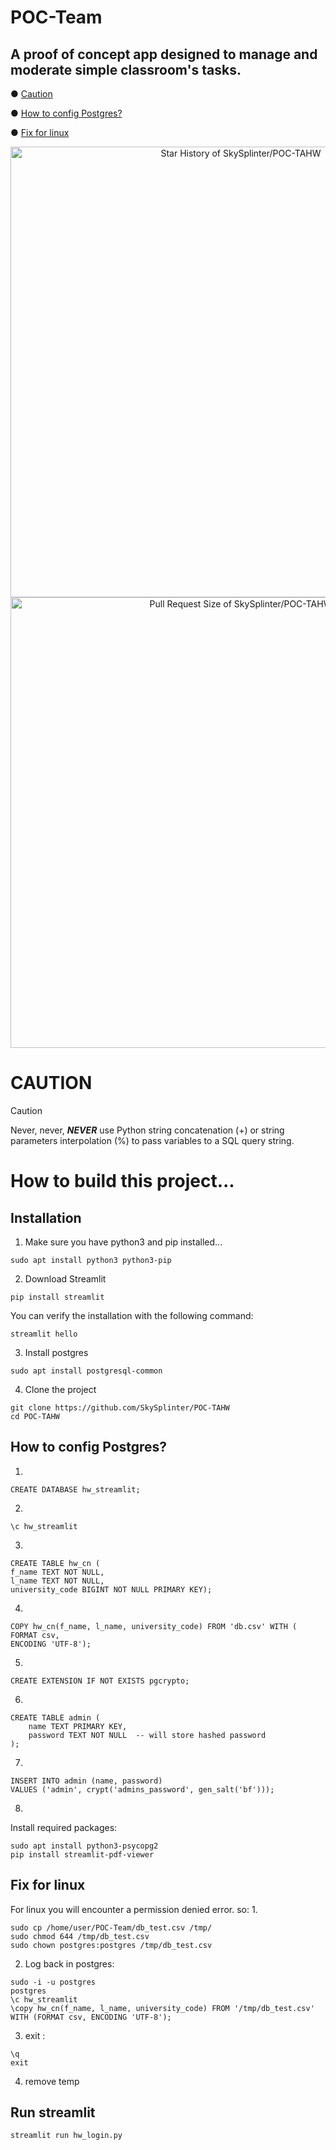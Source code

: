 # POC-Team
## A proof of concept app designed to manage and moderate simple classroom's tasks.

● [Caution](#CAUTION)

● [How to config Postgres?](#How-to-config-Postgres?)

● [Fix for linux](#Fix-for-linux)

<!-- Copy-paste in your Readme.md file -->

<a href="https://next.ossinsight.io/widgets/official/analyze-repo-stars-history?repo_id=1020854412" target="_blank" style="display: block" align="center">
  <picture>
    <source media="(prefers-color-scheme: dark)" srcset="https://next.ossinsight.io/widgets/official/analyze-repo-stars-history/thumbnail.png?repo_id=1020854412&image_size=auto&color_scheme=dark" width="721" height="auto">
    <img alt="Star History of SkySplinter/POC-TAHW" src="https://next.ossinsight.io/widgets/official/analyze-repo-stars-history/thumbnail.png?repo_id=1020854412&image_size=auto&color_scheme=light" width="721" height="auto">
  </picture>
</a>

<!-- Made with [OSS Insight](https://ossinsight.io/) -->

<!-- Copy-paste in your Readme.md file -->

<a href="https://next.ossinsight.io/widgets/official/analyze-repo-pull-requests-size-per-month?repo_id=1020854412" target="_blank" style="display: block" align="center">
  <picture>
    <source media="(prefers-color-scheme: dark)" srcset="https://next.ossinsight.io/widgets/official/analyze-repo-pull-requests-size-per-month/thumbnail.png?repo_id=1020854412&image_size=auto&color_scheme=dark" width="721" height="auto">
    <img alt="Pull Request Size of SkySplinter/POC-TAHW" src="https://next.ossinsight.io/widgets/official/analyze-repo-pull-requests-size-per-month/thumbnail.png?repo_id=1020854412&image_size=auto&color_scheme=light" width="721" height="auto">
  </picture>
</a>

<!-- Made with [OSS Insight](https://ossinsight.io/) -->

# CAUTION

> [!CAUTION]
> Never, never, ***NEVER*** use Python string concatenation (+) or string parameters interpolation (%) to pass variables to a SQL query string.

# How to build this project...

## Installation

1. Make sure you have python3 and pip installed...
```
sudo apt install python3 python3-pip
```
2. Download Streamlit
```
pip install streamlit
```
You can verify the installation with the following command:
```
streamlit hello
```
3. Install postgres
```
sudo apt install postgresql-common
```
4. Clone the project
```
git clone https://github.com/SkySplinter/POC-TAHW
cd POC-TAHW
```

## How to config Postgres?

1.
```
CREATE DATABASE hw_streamlit;
```
2.
```
\c hw_streamlit
```
3.
```
CREATE TABLE hw_cn (
f_name TEXT NOT NULL,
l_name TEXT NOT NULL,
university_code BIGINT NOT NULL PRIMARY KEY);
```
4.
```
COPY hw_cn(f_name, l_name, university_code) FROM 'db.csv' WITH (
FORMAT csv,
ENCODING 'UTF-8');
```
5.
```
CREATE EXTENSION IF NOT EXISTS pgcrypto;
```
6.
```
CREATE TABLE admin (
    name TEXT PRIMARY KEY,
    password TEXT NOT NULL  -- will store hashed password
);
```
7.
```
INSERT INTO admin (name, password)
VALUES ('admin', crypt('admins_password', gen_salt('bf')));
```
8.
Install required packages:
```
sudo apt install python3-psycopg2
pip install streamlit-pdf-viewer
```

## Fix for linux

For linux you will encounter a permission denied error. so:
1.
```
sudo cp /home/user/POC-Team/db_test.csv /tmp/
sudo chmod 644 /tmp/db_test.csv
sudo chown postgres:postgres /tmp/db_test.csv
```
2. Log back in postgres:
```
sudo -i -u postgres
postgres
\c hw_streamlit
\copy hw_cn(f_name, l_name, university_code) FROM '/tmp/db_test.csv' WITH (FORMAT csv, ENCODING 'UTF-8');
```
3. exit :
```
\q 
exit
```
4. remove temp


## Run streamlit
```
streamlit run hw_login.py
```
